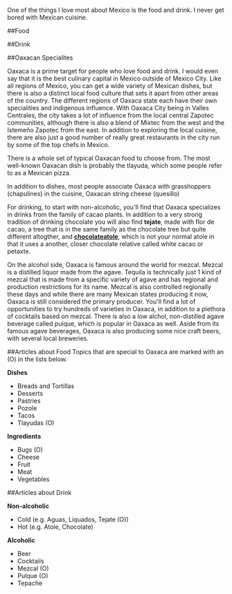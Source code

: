 One of the things I love most about Mexico is the food and drink. I never get bored with Mexican cuisine.


##Food


##Drink


##Oaxacan Specialites

Oaxaca is a prime target for people who love food and drink. I would even say that it is the best culinary capital in Mexico outside of Mexico City. Like all regions of Mexico, you can get a wide variety of Mexican dishes, but there is also a distinct local food culture that sets it apart from other areas of the country. The different regions of Oaxaca state each have their own specialities and indigenous influence. With Oaxaca City being in Valles Centrales, the city takes a lot of influence from the local central Zapotec communities, although there is also a blend of Mixtec from the west and the Istemeño Zapotec from the east. In addition to exploring the local cuisine, there are also just a good number of really great restaurants in the city run by some of the top chefs in Mexico.

There is a whole set of typical Oaxacan food to choose from. The most well-known Oaxacan dish is probably the tlayuda, which some people refer to as a Mexican pizza.

In addition to dishes, most people associate Oaxaca with grasshoppers (chapulines) in the cuisine, Oaxacan string cheese (quesillo)

For drinking, to start with non-alcoholic, you'll find that Oaxaca specializes in drinks from the family of cacao plants. In addition to a very strong tradition of drinking chocolate you will also find **tejate**, made with flor de cacao, a tree that is in the same family as the chocolate tree but quite different altogther, and **[chocolateatole](/atole)**, which is not your normal atole in that it uses a another, closer chocolate relative called white cacao or petaxte.

On the alcohol side, Oaxaca is famous around the world for mezcal. Mezcal is a distilled liquor made from the agave. Tequila is technically just 1 kind of mezcal that is made from a specific variety of agave and has regional and production restrictions for its name. Mezcal is also controlled regionally these days and while there are many Mexican states producing it now, Oaxaca is still considered the primary producer. You'll find a lot of opportunities to try hundreds of varieties in Oaxaca, in addition to a plethora of cocktails based on mezcal. There is also a low alchol, non-distilled agave beverage called pulque, which is popular in Oaxaca as well. Aside from its famous agave beverages, Oaxaca is also producing some nice craft beers, with several local breweries.

##Articles about Food
Topics that are special to Oaxaca are marked with an (O) in the lists below.

**Dishes**
- Breads and Tortillas
- Desserts
- Pastries
- Pozole
- Tacos
- Tlayudas (O)

**Ingredients**
- Bugs (O)
- Cheese
- Fruit
- Meat
- Vegetables

##Articles about Drink

**Non-alcoholic**

- Cold (e.g. Aguas, Liquados, Tejate (O))
- Hot (e.g. Atole, Chocolate)

**Alcoholic**

- Beer
- Cocktails
- Mezcal (O)
- Pulque (O)
- Tepache
